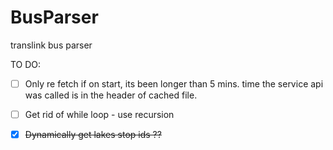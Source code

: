 # BusParser
translink bus parser

TO DO:

- [ ] Only re fetch if on start, its been longer than 5 mins. 
        time the service api was called is in the header of cached file.

- [ ] Get rid of while loop - use recursion

- [x] ~~Dynamically get lakes stop ids ??~~